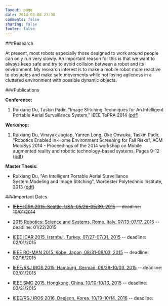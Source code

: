 ```yaml
---
layout: page
date: 2014-03-08 23:38
comments: false
sharing: false
footer: false
---
```


###Research

At present, most robots especially those designed to work around people can only run very slowly. An important reason for this is that we want to always keep safe and try to avoid collision between a robot and its environment. My research interest is to make a mobile robot more reactive to obstacles and make safe movements while not losing agileness in a cluttered environment with possible dynamic objects. 

###Publications

**Conference:** 

1. Ruixiang Du, Taskin Padir, "Image Stitching Techniques for An Intelligent Portable Aerial Surveillance System," IEEE TePRA 2014 ([pdf]())

**Workshop:**

1. Ruixiang Du, Vinayak Jagtap, Yanren Long, Oke Onwuka, Taskin Padir, "Robotics Enabled In-Home Environment Screening for Fall Risks", ACM MobiSys 2014 - Proceedings of the 2014 workshop on Mobile augmented reality and robotic technology-based systems, Pages 9-12 ([pdf]())

**Master Thesis:** 

* Ruixiang Du, "An Intelligent Portable Aerial Surveillance System:Modeling and Image Stitching", Worcester Polytechnic Institute, 2013 ([pdf](http://www.wpi.edu/Pubs/ETD/Available/etd-052913-120432/unrestricted/rdu.pdf))

###Important Dates

* ~~[IEEE ICRA 2015, Seattle, USA, 05/26-05/30, 2015](http://icra2015.org/) -- deadline: 10/01/2014~~ 

* [2015 Robotics: Science and Systems, Rome, Italy, 07/13-07/17, 2015](http://www.roboticsconference.org/) -- deadline: 01/22/2015

* [IEEE ICAR 2015, Istanbul, Turkey, 07/27-07/31, 2015](http://www.icar2015.org/icar2015_home-1.1.1.html) -- deadline: 02/01/2015

* [IEEE RO-MAN 2015, Kobe, Japan, 08/31-09/03, 2015](http://www.ro-man2015.org/) -- deadline: 02/16/2015

* [IEEE/RSJ IROS 2015, Hamburg, German, 09/28-10/03, 2015](http://www.iros2015.org/) -- deadline: 03/01/2015

* [IEEE SMC 2015, Hongkong, China, 10/10-10/13, 2015](http://www.smc2015.org/) -- deadline: 03/31/2015

* [IEEE/RSJ IROS 2016, Daejeon, Korea, 10/19-10/14, 2016]() -- deadline: 




